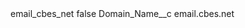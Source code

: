 <?xml version="1.0" encoding="UTF-8"?>
<CustomMetadata xmlns="http://soap.sforce.com/2006/04/metadata" xmlns:xsi="http://www.w3.org/2001/XMLSchema-instance" xmlns:xsd="http://www.w3.org/2001/XMLSchema">
    <label>email_cbes_net</label>
    <protected>false</protected>
    <values>
        <field>Domain_Name__c</field>
        <value xsi:type="xsd:string">email.cbes.net</value>
    </values>
</CustomMetadata>
